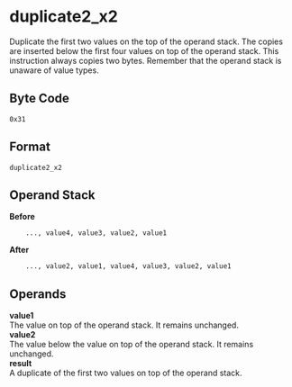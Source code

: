 # duplicate2_x2

Duplicate the first two values on the top of the operand stack. The copies
are inserted below the first four values on top of the operand stack.
This instruction always copies two bytes. Remember that the operand stack
is unaware of value types.

## Byte Code
```
0x31
```

## Format
```
duplicate2_x2
```

## Operand Stack
**Before**  
```
    ..., value4, value3, value2, value1
```
**After**  
```
    ..., value2, value1, value4, value3, value2, value1
```

## Operands
**value1**  
    The value on top of the operand stack. It remains unchanged.  
**value2**  
    The value below the value on top of the operand stack. It remains
    unchanged.  
**result**  
    A duplicate of the first two values on top of the operand stack.